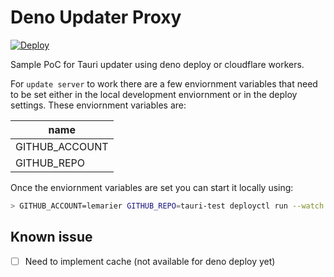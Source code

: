# Deno Updater Proxy

[![Deploy](https://deno.com/deno-deploy-button.svg)](https://dash.deno.com/new?url=https://github.com/lemarier/updater-deno/blob/main/main.ts&env=GITHUB_ACCOUNT,GITHUB_REPO)

Sample PoC for Tauri updater using deno deploy or cloudflare workers.

For `update server` to work there are a few enviornment variables that need to be
set either in the local development enviornment or in the deploy settings. These
enviornment variables are:

| name           |
| -------------- |
| GITHUB_ACCOUNT |
| GITHUB_REPO    |

Once the enviornment variables are set you can start it locally using:

```bash
> GITHUB_ACCOUNT=lemarier GITHUB_REPO=tauri-test deployctl run --watch ./main.ts
```

## Known issue

- [ ] Need to implement cache (not available for deno deploy yet)
